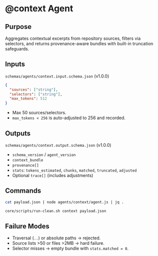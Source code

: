 # @context Agent

## Purpose

Aggregates contextual excerpts from repository sources, filters via selectors, and returns provenance-aware bundles with built-in truncation safeguards.

## Inputs

`schemas/agents/context.input.schema.json` (v1.0.0)

```json
{
  "sources": ["string"],
  "selectors": ["string"],
  "max_tokens": 512
}
```

- Max 50 sources/selectors.
- `max_tokens < 256` is auto-adjusted to 256 and recorded.

## Outputs

`schemas/agents/context.output.schema.json` (v1.0.0)

- `schema_version` / `agent_version`
- `context_bundle`
- `provenance[]`
- `stats`: `tokens_estimated`, `chunks`, `matched`, `truncated`, `adjusted`
- Optional `trace[]` (includes adjustments)

## Commands

```bash
cat payload.json | node agents/context/agent.js | jq .

core/scripts/run-clean.sh context payload.json
```

## Failure Modes

- Traversal (`..`) or absolute paths -> rejected.
- Source lists >50 or files >2MB -> hard failure.
- Selector misses -> empty bundle with `stats.matched = 0`.
